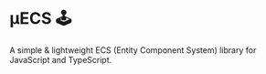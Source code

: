 # μECS  🕹

A simple & lightweight ECS (Entity Component System) library for JavaScript and TypeScript.
